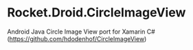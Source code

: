 # Rocket.Droid.CircleImageView
Android Java Circle Image View port for Xamarin C# (https://github.com/hdodenhof/CircleImageView)

